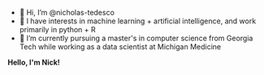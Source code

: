 - 👋 Hi, I’m @nicholas-tedesco
- 👀 I have interests in machine learning + artificial intelligence, and work primarily in python + R
- 🌱 I’m currently pursuing a master's in computer science from Georgia Tech while working as a data scientist at Michigan Medicine
<!---
nicholas-tedesco/nicholas-tedesco is a ✨ special ✨ repository because its `README.md` (this file) appears on your GitHub profile.
You can click the Preview link to take a look at your changes.
--->

<strong>Hello, I'm Nick!</strong>
